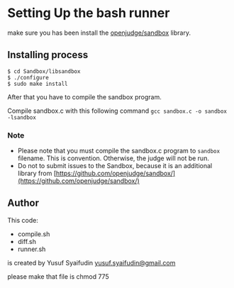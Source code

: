 # Setting Up the bash runner
make sure you has been install the [openjudge/sandbox](https://github.com/openjudge/sandbox) library.

## Installing process

```
$ cd Sandbox/libsandbox
$ ./configure
$ sudo make install
```

After that you have to compile the sandbox program. 

Compile sandbox.c with this following command `gcc sandbox.c -o sandbox -lsandbox`

### Note
* Please note that you must compile the sandbox.c program to `sandbox` filename. This is convention. Otherwise, the judge will not be run.
* Do not to submit issues to the Sandbox, because it is an additional library from [https://github.com/openjudge/sandbox/](https://github.com/openjudge/sandbox/)


## Author
This code:

- compile.sh
- diff.sh
- runner.sh

is created by Yusuf Syaifudin <yusuf.syaifudin@gmail.com>

please make that file is chmod 775